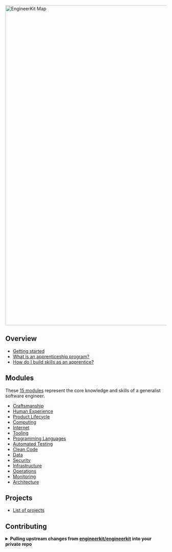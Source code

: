 <a href="https://www.figma.com/file/fKdt0u4FidrjhQRjpXGeFQ/EngineerKit-Map?node-id=585%3A21">
   <img width="1000" alt="EngineerKit Map" src="https://user-images.githubusercontent.com/894178/135173317-075bab86-0fb3-4bc5-97d0-7ea12c6f6297.png">
</a>

## Overview

- [Getting started](overview/README.md)
- [What is an apprenticeship program?](overview/apprenticeship.md)
- [How do I build skills as an apprentice?](overview/skill-building-process.md)

## Modules

These [15 modules](modules/) represent the core knowledge and skills of a generalist software engineer.

* [Craftsmanship](modules/craftsmanship.md)
* [Human Experience](modules/human-experience.md)
* [Product Lifecycle](modules/product-lifecycle.md)
* [Computing](modules/computing.md)
* [Internet](modules/internet.md)
* [Tooling](modules/tooling.md)
* [Programming Languages](modules/programming-languages.md)
* [Automated Testing](modules/automated-testing.md)
* [Clean Code](modules/clean-code.md)
* [Data](modules/data.md)
* [Security](modules/security.md)
* [Infrastructure](modules/infrastructure.md)
* [Operations](modules/operations.md)
* [Monitoring](modules/monitoring.md)
* [Architecture](modules/design-patterns.md)

## Projects

- [List of projects](projects/)

## Contributing

<details>
   <summary><b>Pulling upstream changes from <a href="https://github.com/engineerkit/engineerkit">engineerkit/engineerkit</a> into your private repo</b></summary><br/>

  If you have the paid GitHub account, you can fork this repo into your own organization. You'll get the benefit of being able to merge in new changes easily from `engineerkit/engineerkit`. If you don't have a paid account, or you don't want to use GitHub to host your repo, we've got you covered.

  - First clone down your private repo
  - To add a new remote to your local repo connected to the `engineerkit/engineerkit` repo, run
    ```
    git remote add public git@github.com:engineerkit/engineerkit.git
    ``` 
  - To create a branch where you'll pull changes into, run
    ```
    git checkout -b add_awesome_new_topics
    ```
  - To pull down changes into your new branch, run
    ```
    git pull public main
    ```
  - Resolve any merge conflicts
  - To push up your changes to your private fork, run
    ```
    git push
    ```
  
</details>
